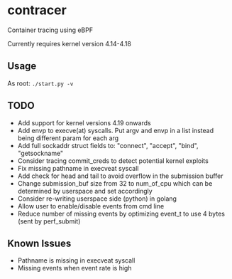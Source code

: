 # contracer
Container tracing using eBPF

Currently requires kernel version 4.14-4.18

## Usage

As root: `./start.py -v`

## TODO

* Add support for kernel versions 4.19 onwards
* Add envp to execve(at) syscalls. Put argv and envp in a list instead being different param for each arg
* Add full sockaddr struct fields to: "connect", "accept", "bind", "getsockname"
* Consider tracing commit_creds to detect potential kernel exploits
* Fix missing pathname in execveat syscall
* Add check for head and tail to avoid overflow in the submission buffer
* Change submission_buf size from 32 to num_of_cpu which can be determined by userspace and set accordingly
* Consider re-writing userspace side (python) in golang
* Allow user to enable/disable events from cmd line
* Reduce number of missing events by optimizing event_t to use 4 bytes (sent by perf_submit)

## Known Issues

* Pathname is missing in execveat syscall
* Missing events when event rate is high

